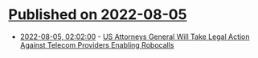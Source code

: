 # [Published on 2022-08-05](index.md)

* [2022-08-05, 02:02:00](https://yro.slashdot.org/story/22/08/04/211239/us-attorneys-general-will-take-legal-action-against-telecom-providers-enabling-robocalls?utm_source=rss1.0mainlinkanon&utm_medium=feed) - [US Attorneys General Will Take Legal Action Against Telecom Providers Enabling Robocalls](https://yro.slashdot.org/story/22/08/04/211239/us-attorneys-general-will-take-legal-action-against-telecom-providers-enabling-robocalls?utm_source=rss1.0mainlinkanon&utm_medium=feed)
